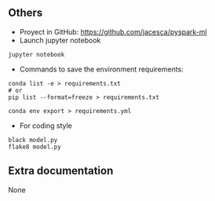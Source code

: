 ## Others
- Proyect in GitHub: https://github.com/jacesca/pyspark-ml
- Launch jupyter notebook
```
jupyter notebook
```
- Commands to save the environment requirements:
```
conda list -e > requirements.txt
# or
pip list --format=freeze > requirements.txt

conda env export > requirements.yml
```
- For coding style
```
black model.py
flake8 model.py
```

## Extra documentation
None
